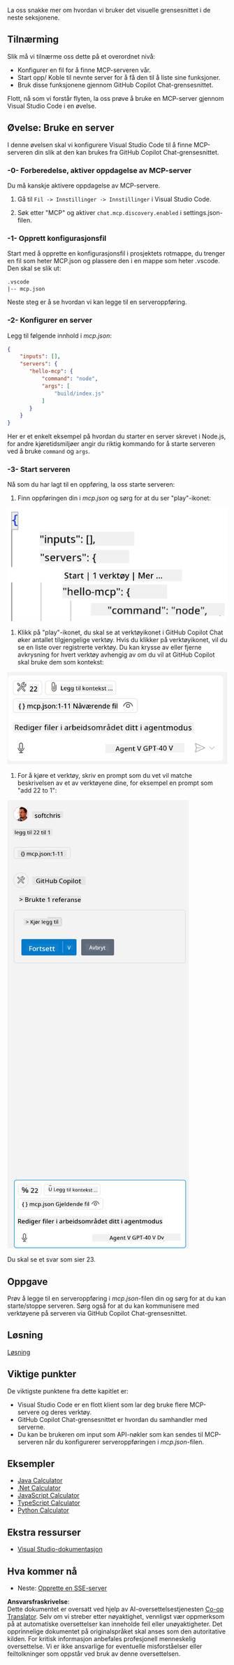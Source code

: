 <!--
CO_OP_TRANSLATOR_METADATA:
{
  "original_hash": "54e9ffc5dba01afcb8880a9949fd1881",
  "translation_date": "2025-07-13T19:31:15+00:00",
  "source_file": "03-GettingStarted/04-vscode/README.md",
  "language_code": "no"
}
-->
La oss snakke mer om hvordan vi bruker det visuelle grensesnittet i de neste seksjonene.

## Tilnærming

Slik må vi tilnærme oss dette på et overordnet nivå:

- Konfigurer en fil for å finne MCP-serveren vår.
- Start opp/ Koble til nevnte server for å få den til å liste sine funksjoner.
- Bruk disse funksjonene gjennom GitHub Copilot Chat-grensesnittet.

Flott, nå som vi forstår flyten, la oss prøve å bruke en MCP-server gjennom Visual Studio Code i en øvelse.

## Øvelse: Bruke en server

I denne øvelsen skal vi konfigurere Visual Studio Code til å finne MCP-serveren din slik at den kan brukes fra GitHub Copilot Chat-grensesnittet.

### -0- Forberedelse, aktiver oppdagelse av MCP-server

Du må kanskje aktivere oppdagelse av MCP-servere.

1. Gå til `Fil -> Innstillinger -> Innstillinger` i Visual Studio Code.

1. Søk etter "MCP" og aktiver `chat.mcp.discovery.enabled` i settings.json-filen.

### -1- Opprett konfigurasjonsfil

Start med å opprette en konfigurasjonsfil i prosjektets rotmappe, du trenger en fil som heter MCP.json og plassere den i en mappe som heter .vscode. Den skal se slik ut:

```text
.vscode
|-- mcp.json
```

Neste steg er å se hvordan vi kan legge til en serveroppføring.

### -2- Konfigurer en server

Legg til følgende innhold i *mcp.json*:

```json
{
    "inputs": [],
    "servers": {
       "hello-mcp": {
           "command": "node",
           "args": [
               "build/index.js"
           ]
       }
    }
}
```

Her er et enkelt eksempel på hvordan du starter en server skrevet i Node.js, for andre kjøretidsmiljøer angir du riktig kommando for å starte serveren ved å bruke `command` og `args`.

### -3- Start serveren

Nå som du har lagt til en oppføring, la oss starte serveren:

1. Finn oppføringen din i *mcp.json* og sørg for at du ser "play"-ikonet:

  ![Starter server i Visual Studio Code](../../../../translated_images/vscode-start-server.8e3c986612e3555de47e5b1e37b2f3020457eeb6a206568570fd74a17e3796ad.no.png)  

1. Klikk på "play"-ikonet, du skal se at verktøyikonet i GitHub Copilot Chat øker antallet tilgjengelige verktøy. Hvis du klikker på verktøyikonet, vil du se en liste over registrerte verktøy. Du kan krysse av eller fjerne avkrysning for hvert verktøy avhengig av om du vil at GitHub Copilot skal bruke dem som kontekst:

  ![Starter server i Visual Studio Code](../../../../translated_images/vscode-tool.0b3bbea2fb7d8c26ddf573cad15ef654e55302a323267d8ee6bd742fe7df7fed.no.png)

1. For å kjøre et verktøy, skriv en prompt som du vet vil matche beskrivelsen av et av verktøyene dine, for eksempel en prompt som "add 22 to 1":

  ![Kjører et verktøy fra GitHub Copilot](../../../../translated_images/vscode-agent.d5a0e0b897331060518fe3f13907677ef52b879db98c64d68a38338608f3751e.no.png)

  Du skal se et svar som sier 23.

## Oppgave

Prøv å legge til en serveroppføring i *mcp.json*-filen din og sørg for at du kan starte/stoppe serveren. Sørg også for at du kan kommunisere med verktøyene på serveren via GitHub Copilot Chat-grensesnittet.

## Løsning

[Løsning](./solution/README.md)

## Viktige punkter

De viktigste punktene fra dette kapitlet er:

- Visual Studio Code er en flott klient som lar deg bruke flere MCP-servere og deres verktøy.
- GitHub Copilot Chat-grensesnittet er hvordan du samhandler med serverne.
- Du kan be brukeren om input som API-nøkler som kan sendes til MCP-serveren når du konfigurerer serveroppføringen i *mcp.json*-filen.

## Eksempler

- [Java Calculator](../samples/java/calculator/README.md)
- [.Net Calculator](../../../../03-GettingStarted/samples/csharp)
- [JavaScript Calculator](../samples/javascript/README.md)
- [TypeScript Calculator](../samples/typescript/README.md)
- [Python Calculator](../../../../03-GettingStarted/samples/python)

## Ekstra ressurser

- [Visual Studio-dokumentasjon](https://code.visualstudio.com/docs/copilot/chat/mcp-servers)

## Hva kommer nå

- Neste: [Opprette en SSE-server](../05-sse-server/README.md)

**Ansvarsfraskrivelse**:  
Dette dokumentet er oversatt ved hjelp av AI-oversettelsestjenesten [Co-op Translator](https://github.com/Azure/co-op-translator). Selv om vi streber etter nøyaktighet, vennligst vær oppmerksom på at automatiske oversettelser kan inneholde feil eller unøyaktigheter. Det opprinnelige dokumentet på originalspråket skal anses som den autoritative kilden. For kritisk informasjon anbefales profesjonell menneskelig oversettelse. Vi er ikke ansvarlige for eventuelle misforståelser eller feiltolkninger som oppstår ved bruk av denne oversettelsen.